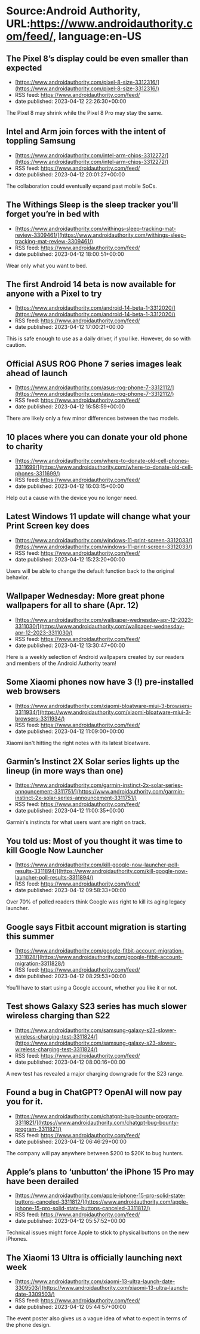 # Source:Android Authority, URL:https://www.androidauthority.com/feed/, language:en-US

## The Pixel 8’s display could be even smaller than expected
 - [https://www.androidauthority.com/pixel-8-size-3312316/](https://www.androidauthority.com/pixel-8-size-3312316/)
 - RSS feed: https://www.androidauthority.com/feed/
 - date published: 2023-04-12 22:26:30+00:00

The Pixel 8 may shrink while the Pixel 8 Pro may stay the same.

## Intel and Arm join forces with the intent of toppling Samsung
 - [https://www.androidauthority.com/intel-arm-chips-3312272/](https://www.androidauthority.com/intel-arm-chips-3312272/)
 - RSS feed: https://www.androidauthority.com/feed/
 - date published: 2023-04-12 20:01:27+00:00

The collaboration could eventually expand past mobile SoCs.

## The Withings Sleep is the sleep tracker you’ll forget you’re in bed with
 - [https://www.androidauthority.com/withings-sleep-tracking-mat-review-3309461/](https://www.androidauthority.com/withings-sleep-tracking-mat-review-3309461/)
 - RSS feed: https://www.androidauthority.com/feed/
 - date published: 2023-04-12 18:00:51+00:00

Wear only what you want to bed.

## The first Android 14 beta is now available for anyone with a Pixel to try
 - [https://www.androidauthority.com/android-14-beta-1-3312020/](https://www.androidauthority.com/android-14-beta-1-3312020/)
 - RSS feed: https://www.androidauthority.com/feed/
 - date published: 2023-04-12 17:00:21+00:00

This is safe enough to use as a daily driver, if you like. However, do so with caution.

## Official ASUS ROG Phone 7 series images leak ahead of launch
 - [https://www.androidauthority.com/asus-rog-phone-7-3312112/](https://www.androidauthority.com/asus-rog-phone-7-3312112/)
 - RSS feed: https://www.androidauthority.com/feed/
 - date published: 2023-04-12 16:58:59+00:00

There are likely only a few minor differences between the two models.

## 10 places where you can donate your old phone to charity
 - [https://www.androidauthority.com/where-to-donate-old-cell-phones-3311699/](https://www.androidauthority.com/where-to-donate-old-cell-phones-3311699/)
 - RSS feed: https://www.androidauthority.com/feed/
 - date published: 2023-04-12 16:03:15+00:00

Help out a cause with the device you no longer need.

## Latest Windows 11 update will change what your Print Screen key does
 - [https://www.androidauthority.com/windows-11-print-screen-3312033/](https://www.androidauthority.com/windows-11-print-screen-3312033/)
 - RSS feed: https://www.androidauthority.com/feed/
 - date published: 2023-04-12 15:23:20+00:00

Users will be able to change the default function back to the original behavior.

## Wallpaper Wednesday: More great phone wallpapers for all to share (Apr. 12)
 - [https://www.androidauthority.com/wallpaper-wednesday-apr-12-2023-3311030/](https://www.androidauthority.com/wallpaper-wednesday-apr-12-2023-3311030/)
 - RSS feed: https://www.androidauthority.com/feed/
 - date published: 2023-04-12 13:30:47+00:00

Here is a weekly selection of Android wallpapers created by our readers and members of the Android Authority team!

## Some Xiaomi phones now have 3 (!) pre-installed web browsers
 - [https://www.androidauthority.com/xiaomi-bloatware-miui-3-browsers-3311934/](https://www.androidauthority.com/xiaomi-bloatware-miui-3-browsers-3311934/)
 - RSS feed: https://www.androidauthority.com/feed/
 - date published: 2023-04-12 11:09:00+00:00

Xiaomi isn't hitting the right notes with its latest bloatware.

## Garmin’s Instinct 2X Solar series lights up the lineup (in more ways than one)
 - [https://www.androidauthority.com/garmin-instinct-2x-solar-series-announcement-3311751/](https://www.androidauthority.com/garmin-instinct-2x-solar-series-announcement-3311751/)
 - RSS feed: https://www.androidauthority.com/feed/
 - date published: 2023-04-12 11:00:35+00:00

Garmin's instincts for what users want are right on track.

## You told us: Most of you thought it was time to kill Google Now Launcher
 - [https://www.androidauthority.com/kill-google-now-launcher-poll-results-3311894/](https://www.androidauthority.com/kill-google-now-launcher-poll-results-3311894/)
 - RSS feed: https://www.androidauthority.com/feed/
 - date published: 2023-04-12 09:58:33+00:00

Over 70% of polled readers think Google was right to kill its aging legacy launcher.

## Google says Fitbit account migration is starting this summer
 - [https://www.androidauthority.com/google-fitbit-account-migration-3311828/](https://www.androidauthority.com/google-fitbit-account-migration-3311828/)
 - RSS feed: https://www.androidauthority.com/feed/
 - date published: 2023-04-12 08:29:53+00:00

You'll have to start using a Google account, whether you like it or not.

## Test shows Galaxy S23 series has much slower wireless charging than S22
 - [https://www.androidauthority.com/samsung-galaxy-s23-slower-wireless-charging-test-3311824/](https://www.androidauthority.com/samsung-galaxy-s23-slower-wireless-charging-test-3311824/)
 - RSS feed: https://www.androidauthority.com/feed/
 - date published: 2023-04-12 08:00:16+00:00

A new test has revealed a major charging downgrade for the S23 range.

## Found a bug in ChatGPT? OpenAI will now pay you for it.
 - [https://www.androidauthority.com/chatgpt-bug-bounty-program-3311821/](https://www.androidauthority.com/chatgpt-bug-bounty-program-3311821/)
 - RSS feed: https://www.androidauthority.com/feed/
 - date published: 2023-04-12 06:46:29+00:00

The company will pay anywhere between $200 to $20K to bug hunters.

## Apple’s plans to ‘unbutton’ the iPhone 15 Pro may have been derailed
 - [https://www.androidauthority.com/apple-iphone-15-pro-solid-state-buttons-canceled-3311812/](https://www.androidauthority.com/apple-iphone-15-pro-solid-state-buttons-canceled-3311812/)
 - RSS feed: https://www.androidauthority.com/feed/
 - date published: 2023-04-12 05:57:52+00:00

Technical issues might force Apple to stick to physical buttons on the new iPhones.

## The Xiaomi 13 Ultra is officially launching next week
 - [https://www.androidauthority.com/xiaomi-13-ultra-launch-date-3309503/](https://www.androidauthority.com/xiaomi-13-ultra-launch-date-3309503/)
 - RSS feed: https://www.androidauthority.com/feed/
 - date published: 2023-04-12 05:44:57+00:00

The event poster also gives us a vague idea of what to expect in terms of the phone design.

